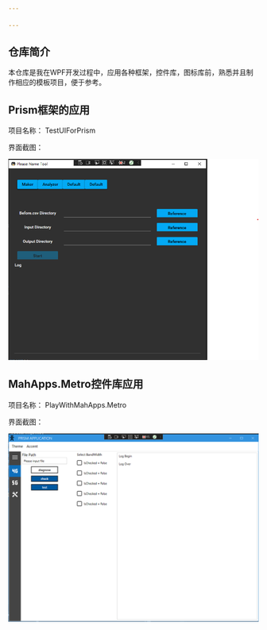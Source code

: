 ```yaml
---

---
```


## 仓库简介

本仓库是我在WPF开发过程中，应用各种框架，控件库，图标库前，熟悉并且制作相应的模板项目，便于参考。

## Prism框架的应用

项目名称： TestUIForPrism

界面截图：

![](/assets/TestUIForPrism.png)

## MahApps.Metro控件库应用

项目名称： PlayWithMahApps.Metro

界面截图：

![](/assets/PlayWithMahApps.png)


